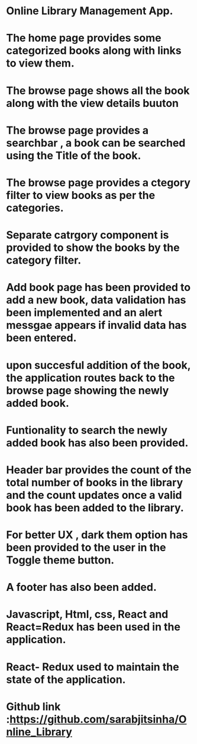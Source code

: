 # Online Library Management App.
# The home page provides some categorized books along with links to view them.
# The browse page shows all the book along with the view details buuton
# The browse page provides a searchbar , a book can be searched using the Title of the book.
# The browse page provides a ctegory filter to view books as per the categories.
# Separate catrgory component is provided to show the books by the category filter.
# Add book page has been provided to add a new book, data validation has been implemented and an alert messgae appears if invalid data has been entered.
# upon succesful addition of the book, the application routes back to the browse page showing the newly added book.
# Funtionality to search the newly added book has also been provided.
# Header bar provides the count of the total number of books in the library and the count updates once a valid book has been added to the library.
# For better UX , dark them option has been provided to the user in the Toggle theme button.
# A footer has also been added.
# Javascript, Html, css, React and React=Redux has been used in the application.
# React- Redux used to maintain the state of the application.
# Github link :https://github.com/sarabjitsinha/Online_Library